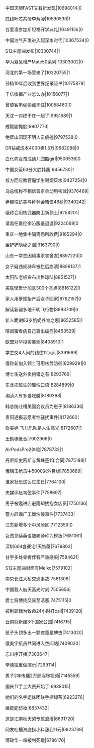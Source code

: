 中国天眼FAST又有新发现|10698014|0

底线叶芯共情李芳凝|10590530|1

谷爱凌参加斯坦福开学典礼|10491156|0

中国油气开发进入超深水时代|10367534|0

S12主题曲发布|10330744|1

华为紧急增产Mate50系列|10303002|0

河北的第一场雪来了|10220755|1

孙杨10年后收到世界纪录证书|10175879|

千亿槟榔产业怎么办|10156077|1

曾黎客串偷偷藏不住|10058460|0

天沈一对终于在一起了|9951689|1

成毅剧抛脸|9907773|

绝壁山洞现不明人员痕迹|9797538|0

DR钻戒成本4000卖1.5万|9682088|0

白化病女孩成幼儿园酷girl|9500536|0

中国女篮63分大胜韩国|9456730|1

校方回应教官逼学生喝烟灰水|9427254|0

乌总统称不相信普京会动用核武|9376469|

尹锡悦访美与拜登会晤仅48秒|9340242|

俄称会用核武器防卫新领土|9258201|

请君任嘉伦李沁版退退退|9224069|0

重庆一地集中隔离场所收费|9165294|0

金铲铲隐秘之海|9163790|0

山东一学生因琐事杀害舍友|8897220|0

女子疑违规骑车被拦后崩溃|8896137|1

太阳队老板宣布出售球队|8851527|1

美联储累计加息300个基点|8816122|0

家人用箩筐抬产后女子回家|8762157|0

解读新疆多地不明飞行物|8693709|0

新人跪谢83岁奶奶养育之恩|8652585|1

陪闺蜜看病自己查出癌症|8463529|

欧盟对华投资暴涨|8408910|1

学生交4人间的钱住12人间|8391699|

俄称新加入领土可用核武防御|8299291|0

博士生送外卖何错之有|8293769|

东北插班生的魔性口语|8284899|0

潮汕人有多爱吃朥|8189368|

韩总统吐槽美国会议员为崽子|8186336|

贵阳通报志愿者性骚扰事件|8172660|

詹雯婷 飞儿乐队是人生高光|8172607|1

王鹤棣低音|7902968|0

AirPodsPro2体验|7878732|1

丹尼斯史密斯与黄蜂签1年合同|7875188|1

俄狙击枪击中5000米外目标|7853689|

谁家社恐这么过生日|7764100|

央媒评赵韦弦事件|7758697|

男子被邀进店避雨却搂抱女店员|7750136|

警方辟谣广工商性侵事件|7737433|

江苏新增多个中风险区|7712359|0

女孩领读英语被老师称为模板|7681061|

深圳604套豪宅1天售罄|7679803|

甘宇多处骨折伴有严重感染|7584621|

S12主题曲封面有Meiko|7579102|

南京长江大桥交通事故|7561308|

中国载人航天高光时刻|7505656|

爵士将博扬交易至活塞|7475115|0

披荆斩棘为致命24小时打call|7439120|

云南将新建3个国家公园|7416715|

孩子头顶多出一颗痣竟是蜱虫|7413020|

俄美宇航员共同进入空间站|7409030|

忘川序开播|7303647|

辛德拉重做演示|7299114|

男子2年传播2万部淫秽视频|7145559|

国庆节手工大赛开始了|6938015|

她们的名字姐妹团联手撕绿茶|6923276|

癞皮蛇仿妆|6837432|

这是江南秋天的专属浪漫|6831720|

网友吐槽海底捞小料涨到11元|6823739|

傅政华一审被判死缓|6786176|

